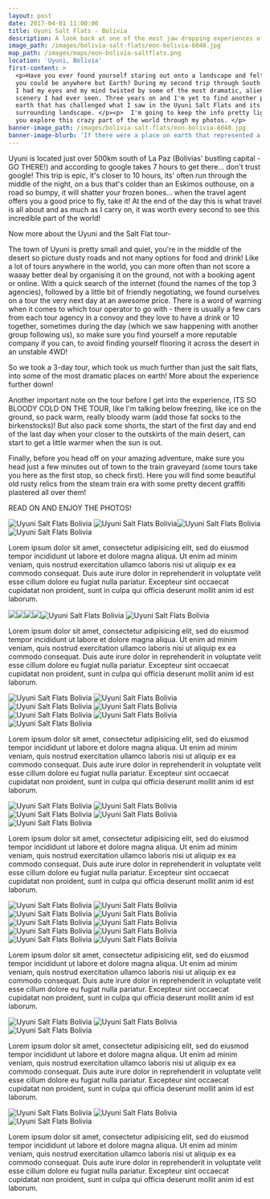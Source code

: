 ```yaml
---
layout: post
date: 2017-04-01 11:00:00
title: Uyuni Salt Flats - Bolivia
description: A look back at one of the most jaw dropping experiences of my life in the desolate landscape of the Uyuni Salt Flats.
image_path: /images/bolivia-salt-flats/eon-bolivia-6048.jpg
map_path: /images/maps/eon-bolivia-saltflats.png
location: 'Uyuni, Bolivia'
first-content: >
  <p>Have you ever found yourself staring out onto a landscape and felt as though
  you could be anywhere but Earth? During my second trip through South America,
  I had my eyes and my mind twisted by some of the most dramatic, alien-like
  scenery I had ever seen. Three years on and I'm yet to find another place on
  earth that has challenged what I saw in the Uyuni Salt Flats and its
  surrounding landscape. </p><p>  I'm going to keep the info pretty light and let
  you explore this crazy part of the world through my photos. </p>
banner-image_path: /images/bolivia-salt-flats/eon-bolivia-6048.jpg
banner-image-blurb: 'If there were a place on earth that represented a life on an alien planet, the Uyuni Salt Flats would be it.'
---
```



Uyuni is located just over 500km south of La Paz (Bolivias' bustling capital - GO THERE!) and according to google takes 7 hours to get there... don't trust google! This trip is epic, it's closer to 10 hours, its' often run through the middle of the night, on a bus that's colder than an Eskimos outhouse, on a road so bumpy, it will shatter your frozen bones... when the travel agent offers you a good price to fly, take it! At the end of the day this is what travel is all about and as much as I carry on, it was worth every second to see this incredible part of the world!&nbsp;

Now more about the Uyuni and the Salt Flat tour-&nbsp;

The town of Uyuni is pretty small and quiet, you're in the middle of the desert so picture dusty roads and not many options for food and drink! Like a lot of tours anywhere in the world, you can more often than not score a waaay better deal by organising it on the ground, not with a booking agent or online. With a quick search of the internet (found the names of the top 3 agencies), followed by a little bit of friendly negotiating, we found ourselves on a tour the very next day at an awesome price. There is a word of warning when it comes to which tour operator to go with - there is usually a few cars from each tour agency in a convoy and they love to have a drink or 10 together, sometimes during the day (which we saw happening with another group following us), so make sure you find yourself a more reputable company if you can, to avoid finding yourself flooring it across the desert in an unstable 4WD!&nbsp;

So we took a 3-day tour, which took us much further than just the salt flats, into some of the most dramatic places on earth! More about the experience further down!

Another important note on the tour before I get into the experience, ITS SO BLOODY COLD ON THE TOUR, like I'm talking below freezing, like ice on the ground, so pack warm, really bloody warm (add those fat socks to the birkenstocks)! But also pack some shorts, the start of the first day and end of the last day when your closer to the outskirts of the main desert, can start to get a little warmer when the sun is out.&nbsp;

Finally, before you head off on your amazing adventure, make sure you head just a few minutes out of town to the train graveyard (some tours take you here as the first stop, so check first). Here you will find some beautiful old rusty relics from the steam train era with some pretty decent graffiti plastered all over them!&nbsp;

READ ON AND ENJOY THE PHOTOS!

![Uyuni Salt Flats Bolivia](/images/bolivia-salt-flats/eon-bolivia-5815.jpg) ![Uyuni Salt Flats Bolivia](/images/bolivia-salt-flats/eon-bolivia-5770.jpg)![Uyuni Salt Flats Bolivia](/images/bolivia-salt-flats/eon-bolivia-5774.jpg)![Uyuni Salt Flats Bolivia](/images/bolivia-salt-flats/eon-bolivia-5819.jpg)

Lorem ipsum dolor sit amet, consectetur adipisicing elit, sed do eiusmod tempor incididunt ut labore et dolore magna aliqua. Ut enim ad minim veniam, quis nostrud exercitation ullamco laboris nisi ut aliquip ex ea commodo consequat. Duis aute irure dolor in reprehenderit in voluptate velit esse cillum dolore eu fugiat nulla pariatur. Excepteur sint occaecat cupidatat non proident, sunt in culpa qui officia deserunt mollit anim id est laborum.

![](/uploads/versions/eon-bolivia-58302---x----2560-1707x---.jpg)![](/uploads/versions/eon-bolivia-5843---x----2560-1707x---.jpg)![](/uploads/versions/eon-bolivia-5888---x----2560-1707x---.jpg)![](/uploads/versions/eon-bolivia-5867---x----2560-1707x---.jpg)![Uyuni Salt Flats Bolivia](/images/bolivia-salt-flats/eon-bolivia-5866.jpg) ![Uyuni Salt Flats Bolivia](/images/bolivia-salt-flats/eon-bolivia-5875.jpg)

Lorem ipsum dolor sit amet, consectetur adipisicing elit, sed do eiusmod tempor incididunt ut labore et dolore magna aliqua. Ut enim ad minim veniam, quis nostrud exercitation ullamco laboris nisi ut aliquip ex ea commodo consequat. Duis aute irure dolor in reprehenderit in voluptate velit esse cillum dolore eu fugiat nulla pariatur. Excepteur sint occaecat cupidatat non proident, sunt in culpa qui officia deserunt mollit anim id est laborum.

![Uyuni Salt Flats Bolivia](/images/bolivia-salt-flats/eon-bolivia-5945.jpg) ![Uyuni Salt Flats Bolivia](/images/bolivia-salt-flats/eon-bolivia-5956.jpg) ![Uyuni Salt Flats Bolivia](/images/bolivia-salt-flats/eon-bolivia-5962.jpg) ![Uyuni Salt Flats Bolivia](/images/bolivia-salt-flats/eon-bolivia-5979.jpg) ![Uyuni Salt Flats Bolivia](/images/bolivia-salt-flats/eon-bolivia-5993.jpg) ![Uyuni Salt Flats Bolivia](/images/bolivia-salt-flats/eon-bolivia-6025.jpg) ![Uyuni Salt Flats Bolivia](/images/bolivia-salt-flats/eon-bolivia-6040.jpg)

Lorem ipsum dolor sit amet, consectetur adipisicing elit, sed do eiusmod tempor incididunt ut labore et dolore magna aliqua. Ut enim ad minim veniam, quis nostrud exercitation ullamco laboris nisi ut aliquip ex ea commodo consequat. Duis aute irure dolor in reprehenderit in voluptate velit esse cillum dolore eu fugiat nulla pariatur. Excepteur sint occaecat cupidatat non proident, sunt in culpa qui officia deserunt mollit anim id est laborum.

![Uyuni Salt Flats Bolivia](/images/bolivia-salt-flats/eon-bolivia-6048.jpg) ![Uyuni Salt Flats Bolivia](/images/bolivia-salt-flats/eon-bolivia-6054.jpg) ![Uyuni Salt Flats Bolivia](/images/bolivia-salt-flats/eon-bolivia-6064.jpg) ![Uyuni Salt Flats Bolivia](/images/bolivia-salt-flats/eon-bolivia-6067.jpg) ![Uyuni Salt Flats Bolivia](/images/bolivia-salt-flats/eon-bolivia-6068.jpg)

Lorem ipsum dolor sit amet, consectetur adipisicing elit, sed do eiusmod tempor incididunt ut labore et dolore magna aliqua. Ut enim ad minim veniam, quis nostrud exercitation ullamco laboris nisi ut aliquip ex ea commodo consequat. Duis aute irure dolor in reprehenderit in voluptate velit esse cillum dolore eu fugiat nulla pariatur. Excepteur sint occaecat cupidatat non proident, sunt in culpa qui officia deserunt mollit anim id est laborum.

![Uyuni Salt Flats Bolivia](/images/bolivia-salt-flats/eon-bolivia-6078.jpg) ![Uyuni Salt Flats Bolivia](/images/bolivia-salt-flats/eon-bolivia-6080.jpg) ![Uyuni Salt Flats Bolivia](/images/bolivia-salt-flats/eon-bolivia-6082.jpg) ![Uyuni Salt Flats Bolivia](/images/bolivia-salt-flats/eon-bolivia-6090.jpg) ![Uyuni Salt Flats Bolivia](/images/bolivia-salt-flats/eon-bolivia-6118.jpg) ![Uyuni Salt Flats Bolivia](/images/bolivia-salt-flats/eon-bolivia-6139.jpg) ![Uyuni Salt Flats Bolivia](/images/bolivia-salt-flats/eon-bolivia-6140.jpg) ![Uyuni Salt Flats Bolivia](/images/bolivia-salt-flats/eon-bolivia-6141.jpg) ![Uyuni Salt Flats Bolivia](/images/bolivia-salt-flats/eon-bolivia-6152.jpg) ![Uyuni Salt Flats Bolivia](/images/bolivia-salt-flats/eon-bolivia-6157.jpg)

Lorem ipsum dolor sit amet, consectetur adipisicing elit, sed do eiusmod tempor incididunt ut labore et dolore magna aliqua. Ut enim ad minim veniam, quis nostrud exercitation ullamco laboris nisi ut aliquip ex ea commodo consequat. Duis aute irure dolor in reprehenderit in voluptate velit esse cillum dolore eu fugiat nulla pariatur. Excepteur sint occaecat cupidatat non proident, sunt in culpa qui officia deserunt mollit anim id est laborum.

![Uyuni Salt Flats Bolivia](/images/bolivia-salt-flats/eon-bolivia-6187.jpg) ![Uyuni Salt Flats Bolivia](/images/bolivia-salt-flats/eon-bolivia-6193.jpg) ![Uyuni Salt Flats Bolivia](/images/bolivia-salt-flats/eon-bolivia-6194.jpg)

Lorem ipsum dolor sit amet, consectetur adipisicing elit, sed do eiusmod tempor incididunt ut labore et dolore magna aliqua. Ut enim ad minim veniam, quis nostrud exercitation ullamco laboris nisi ut aliquip ex ea commodo consequat. Duis aute irure dolor in reprehenderit in voluptate velit esse cillum dolore eu fugiat nulla pariatur. Excepteur sint occaecat cupidatat non proident, sunt in culpa qui officia deserunt mollit anim id est laborum.

![Uyuni Salt Flats Bolivia](/images/bolivia-salt-flats/eon-bolivia-6236.jpg) ![Uyuni Salt Flats Bolivia](/images/bolivia-salt-flats/eon-bolivia-6241.jpg) ![Uyuni Salt Flats Bolivia](/images/bolivia-salt-flats/eon-bolivia-6246.jpg)

Lorem ipsum dolor sit amet, consectetur adipisicing elit, sed do eiusmod tempor incididunt ut labore et dolore magna aliqua. Ut enim ad minim veniam, quis nostrud exercitation ullamco laboris nisi ut aliquip ex ea commodo consequat. Duis aute irure dolor in reprehenderit in voluptate velit esse cillum dolore eu fugiat nulla pariatur. Excepteur sint occaecat cupidatat non proident, sunt in culpa qui officia deserunt mollit anim id est laborum.